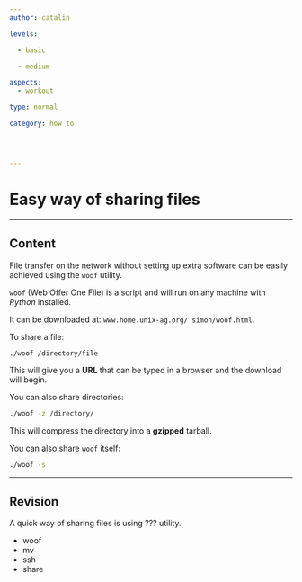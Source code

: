 ```yaml
---
author: catalin

levels:

  - basic

  - medium

aspects:
  - workout

type: normal

category: how to




---
```


# Easy way of sharing files

---
## Content

File transfer on the network without setting up extra software can be easily achieved using the `woof` utility.

`woof` (Web Offer One File) is a script and will run on any machine with *Python* installed.
 
It can be downloaded at: `www.home.unix-ag.org/ simon/woof.html`.

To share a file:
```bash
./woof /directory/file

```
This will give you a **URL** that can be typed in a browser and the download will begin.

You can also share directories:
```bash
./woof -z /directory/
```
This will compress the directory into a **gzipped** tarball.

You can also share `woof` itself:
```bash
./woof -s
```

---
## Revision

A quick way of sharing files is using ??? utility.


* woof
* mv
* ssh
* share

 
 
 
